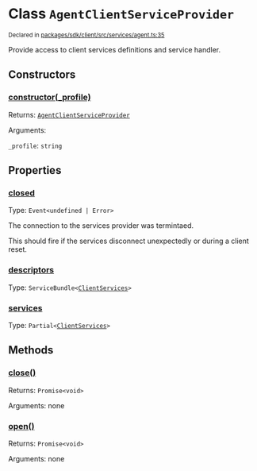 # Class `AgentClientServiceProvider`
<sub>Declared in [packages/sdk/client/src/services/agent.ts:35](https://github.com/dxos/dxos/blob/235256b25/packages/sdk/client/src/services/agent.ts#L35)</sub>


Provide access to client services definitions and service handler.

## Constructors
### [constructor(_profile)](https://github.com/dxos/dxos/blob/235256b25/packages/sdk/client/src/services/agent.ts#L40)




Returns: <code>[AgentClientServiceProvider](/api/@dxos/client/classes/AgentClientServiceProvider)</code>

Arguments: 

`_profile`: <code>string</code>



## Properties
### [closed](https://github.com/dxos/dxos/blob/235256b25/packages/sdk/client/src/services/agent.ts#L37)
Type: <code>Event&lt;undefined | Error&gt;</code>

The connection to the services provider was termintaed.

This should fire if the services disconnect unexpectedly or during a client reset.

### [descriptors](https://github.com/dxos/dxos/blob/235256b25/packages/sdk/client/src/services/agent.ts#L42)
Type: <code>ServiceBundle&lt;[ClientServices](/api/@dxos/client/types/ClientServices)&gt;</code>



### [services](https://github.com/dxos/dxos/blob/235256b25/packages/sdk/client/src/services/agent.ts#L46)
Type: <code>Partial&lt;[ClientServices](/api/@dxos/client/types/ClientServices)&gt;</code>




## Methods
### [close()](https://github.com/dxos/dxos/blob/235256b25/packages/sdk/client/src/services/agent.ts#L62)




Returns: <code>Promise&lt;void&gt;</code>

Arguments: none




### [open()](https://github.com/dxos/dxos/blob/235256b25/packages/sdk/client/src/services/agent.ts#L50)




Returns: <code>Promise&lt;void&gt;</code>

Arguments: none




